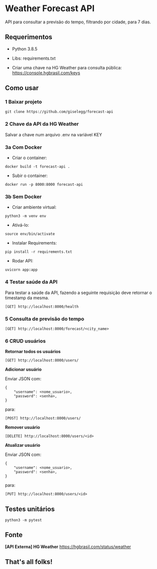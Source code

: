 # Weather Forecast API

API para consultar a previsão do tempo, filtrando por cidade, para 7 dias.

## Requerimentos

- Python 3.8.5
- Libs: requirements.txt

- Criar uma chave na HG Weather para consulta pública:
https://console.hgbrasil.com/keys

## Como usar
### 1 Baixar projeto
```
git clone https://github.com/giselegg/forecast-api
```

### 2 Chave da API da HG Weather
Salvar a chave num arquivo .env na variável KEY

### 3a Com Docker
- Criar o container:
```
docker build -t forecast-api .
```

- Subir o container:
```
docker run -p 8000:8000 forecast-api
```

### 3b Sem Docker
- Criar ambiente virtual:
```
python3 -m venv env
```

- Ativá-lo:
```
source env/bin/activate
```

- Instalar Requirements:
```
pip install -r requirements.txt
```

- Rodar API:
```
uvicorn app:app
```

### 4 Testar saúde da API
Para testar a saúde da API, fazendo a seguinte requisição deve retornar o timestamp da mesma.

```
[GET] http://localhost:8000/health
```

### 5 Consulta de previsão do tempo
```
[GET] http://localhost:8000/forecast/<city_name>
```

### 6 CRUD usuários

**Retornar todos os usuários**
```
[GET] http://localhost:8000/users/
```

**Adicionar usuário**

Enviar JSON com:
```
{
    "username": <nome_usuario>,
    "password": <senha>,
}
```
para:
```
[POST] http://localhost:8000/users/
```

**Remover usuário**
```
[DELETE] http://localhost:8000/users/<id>
```

**Atualizar usuário**

Enviar JSON com:
```
{
    "username": <nome_usuario>,
    "password": <senha>,
}
```
para:
```
[PUT] http://localhost:8000/users/<id>
```

## Testes unitários
```
python3 -m pytest
```

## Fonte
**[API Externa] HG Weather**
https://hgbrasil.com/status/weather

## That's all folks!
